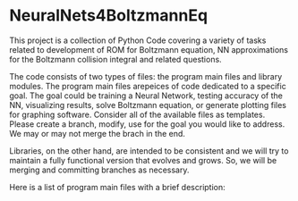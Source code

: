 # NeuralNets4BoltzmannEq
This project is a collection of Python Code covering a variety of tasks related to development of ROM for Boltzmann equation, 
NN approximations for the Boltzmann collision integral and related questions. 

The code consists of two types of files: the program main files and library modules. The program main files arepeices of code 
dedicated to a specific goal. The goal could be training a Neural Network, testing accuracy of the NN, visualizing results, 
solve Boltzmann equation, or generate plotting files for graphing software. Consider all of the available files as templates. 
Please create a branch, modify, use for the goal you would like to address. We may or may not merge the brach in the end. 

Libraries, on the other hand, are intended to be consistent and we will try to maintain a fully functional version that evolves 
and grows. So, we will be merging and committing branches as necessary. 

Here is a list of program main files with a brief description:
